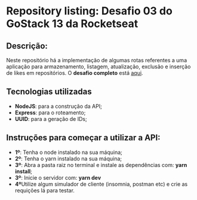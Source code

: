 # Repository listing: Desafio 03 do GoStack 13 da Rocketseat

<h2>Descrição:</h2>
<p>Neste repositório há a implementação de algumas rotas referentes a uma aplicação para armazenamento, listagem, atualização, exclusão e inserção de likes em repositórios.
  O <b>desafio completo</b> está <a href="https://github.com/rocketseat-education/bootcamp-gostack-desafios/tree/master/desafio-conceitos-nodejs">aqui</a>.
</p>

<h2>Tecnologias utilizadas</h2>
<ul>
  <li><b>NodeJS</b>: para a construção da API;</li>
  <li><b>Express</b>: para o roteamento;</li>
  <li><b>UUID</b>: para a geração de IDs;</li>
</ul>

<h2>Instruções para começar a utilizar a API:</h2>
<ul>
  <li><b>1º</b>: Tenha o node instalado na sua máquina;</li>
  <li><b>2º</b>: Tenha o yarn instalado na sua máquina;</li>
  <li><b>3º</b>: Abra a pasta raiz no terminal e instale as dependências com: <b>yarn install</b>;</li>
  <li><b>3º</b>: Inicie o servidor com: <b>yarn dev</b></li>
  <li><b>4º</b>Utilize algum simulador de cliente (insomnia, postman etc) e crie as requições lá para testar.</li>

</ul>
